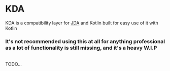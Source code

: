# KDA
KDA is a compatibility layer for [JDA](https://github.com/DV8FromTheWorld/JDA) and Kotlin built for easy use of it with Kotlin

### It's not recommended using this at all for anything professional as a lot of functionality is still missing, and it's a heavy W.I.P

<br>
TODO...
